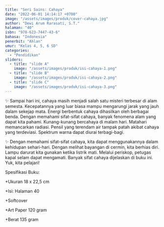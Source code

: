 ```yaml
---
title: "Seri Sains: Cahaya"
date: "2022-06-01 14:14:17 +0700"
image: "/assets/images/produk/cover-cahaya.jpg"
author: "Dewi Arum Rarasati, S.T."
halaman: "40"
isbn: "978-623-7447-43-6"
bahasa: "Indonesia"
penerbit: "Ahlan"
umur: "Kelas 4, 5, 6 SD"
categories: 
  - "Pendidikan"
sliders: 
  - title: "slide A"
    image: "/assets/images/produk/isi-cahaya-1.png"
  - title: "slide B"
    image: "/assets/images/produk/isi-cahaya-2.png"
  - title: "slide C"
    image: "/assets/images/produk/isi-cahaya-3.png"
---
```


✨ Sampai hari ini, cahaya masih menjadi salah satu misteri terbesar di alam semesta. Kecepatannya yang luar biasa mampu mengarungi jarak yang jauh dalam sekejap mata. Energi berbentuk cahaya dihasilkan oleh berbagai benda. Dengan memahami sifat-sifat cahaya, banyak fenomena alam yang dapat kita pahami. Kunang-kunang bercahaya di malam hari. Matahari memancarkan radiasi. Pensil yang terendam air tampak patah akibat cahaya yang terdeviasi. Spektrum warna dapat diurai terbagi-bagi.


✨ Dengan memahami sifat-sifat cahaya, kita dapat menggunakannya dalam kehidupan sehari-hari. Dengan melihat bayangan di cermin, kita berhias diri. Lampu darurat kita gunakan ketika listrik mati. Melalui periskop, petugas kapal selam dapat mengamati. Banyak sifat cahaya dijelaskan di buku ini. Yuk, kita pelajari!


Spesifikasi Buku:

+Ukuran 18 x 22,5 cm 

+Isi: Halaman 40

+Softcover

+Art Paper 120 gram

+Berat 135 gram


